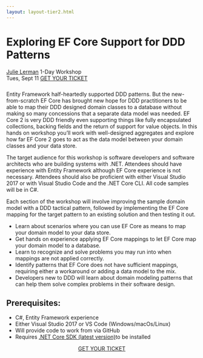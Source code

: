 ```yaml
---
layout: layout-tier2.html
---
```

<div class="container section workshop-page">
	<!-- begin workshop element -->
	<div class="row">
      <div class="col-xs-12 col-sm-2">
            <div class="speaker-container">
                <a href="../speakers/julie-lerman.html"><div class="speaker-img julie-lerman keep-color"></div></a>
                </div>
            </div>
        <div class="col-xs-12 col-sm-10 workshop-list">
            <h1 class="section-header">Exploring EF Core Support for DDD Patterns</h1>
            <span class="workshops--speaker-name"><a href="../speakers/julie-lerman.html">Julie Lerman</a></span>
            <span class="workshops--duration">1-Day Workshop<br>Tues, Sept 11</span>
            <a class="btn get-ticket-btn" href="https://ti.to/explore-ddd-conference/explore-ddd-2018">GET YOUR TICKET</a>
            <p class="copy" style="margin-top: 25px">Entity Framework half-heartedly supported DDD patterns. But the new-from-scratch EF Core has brought new hope for DDD practitioners to be able to map their DDD designed domain classes to a database without making so many concessions that a separate data model was needed. EF Core 2 is very DDD friendly even supporting things like fully encapsulated collections, backing fields and the return of support for value objects. In this hands on workshop you’ll work with well-designed aggregates and explore how far EF Core 2 goes to act as the data model between your domain classes and your data store.</p>
            <p class="copy">The target audience for this workshop is software developers and software architects who are building systems with .NET.  Attendees should have experience with Entity Framework although EF Core experience is not necessary. Attendees should also be proficient with either Visual Studio 2017 or with Visual Studio Code and the .NET Core CLI. All code samples will be in C#.</p>
            <p class="copy">Each section of the workshop will involve improving the sample domain model with a DDD tactical pattern, followed by implementing the EF Core mapping for the target pattern to an existing solution and then testing it out.</p>
            <ul class="copy-list">
                <li>Learn about scenarios where you can use EF Core as means to map your domain model to your data store.</li>
                <li>Get hands on experience applying EF Core mappings to let EF Core map your domain model to a database.</li>
                <li>Learn to recognize and solve problems you may run into when mappings are not applied correctly.</li>
                <li>Identify patterns that EF Core does not have sufficient mappings, requiring either a workaround or adding a data model to the mix.</li>
                <li>Developers new to DDD will learn about domain modeling patterns that can help them solve complex problems in their software design.</li>
            </ul>
            <h2 class="speaker-subheader">Prerequisites:</h2>
            <ul class="copy-list">
                <li>C#, Entity Framework experience</li>
                <li>Either Visual Studio 2017 or VS Code (Windows/macOs/Linux)</li>
                <li>Will provide code to work from via GitHub</li>
                <li>Requires <a href="https://www.microsoft.com/net/download/">.NET Core SDK (latest version)</a>to be installed</li>
            </ul>
            <div class="col-xs-12" align="center">
                <a class="btn get-ticket-btn" href="https://ti.to/explore-ddd-conference/explore-ddd-2018">GET YOUR TICKET</a>
            </div>
        </div>
    </div>
</div> <!-- container -->
